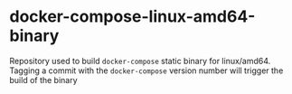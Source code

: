 # docker-compose-linux-amd64-binary

Repository used to build `docker-compose` static binary for linux/amd64. Tagging a commit with the `docker-compose` version number will trigger the build of the binary
